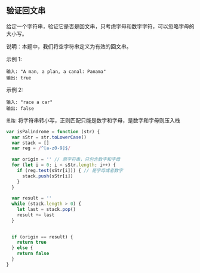 ## 验证回文串
给定一个字符串，验证它是否是回文串，只考虑字母和数字字符，可以忽略字母的大小写。

说明：本题中，我们将空字符串定义为有效的回文串。

示例 1:
```
输入: "A man, a plan, a canal: Panama"
输出: true
```
示例 2:
```
输入: "race a car"
输出: false
```

`思路`: 将字符串转小写，正则匹配只能是数字和字母，是数字和字母则压入栈

```javascript
var isPalindrome = function (str) {
  var sStr = str.toLowerCase()
  var stack = []
  var reg = /^[a-z0-9]$/
  
  var origin = '' // 原字符串，只包含数字和字母
  for (let i = 0; i < sStr.length; i++) {
    if (reg.test(sStr[i])) { // 是字母或者数字
      stack.push(sStr[i]) 
    }
  }
  
  var result = ''
  while (stack.length > 0) {
    let last = stack.pop()
    result += last
  }

  
  if (origin == result) {
    return true
  } else {
    return false
  }
}
```
